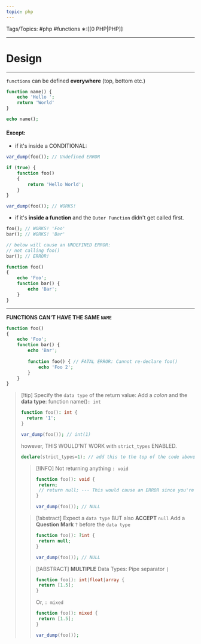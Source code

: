 ```yaml
---
topic: php
---
```



Tags/Topics: #php #functions
∗:[[0 PHP|PHP]]

---
# Design

--- 
`functions` can be defined __everywhere__ (top, bottom etc.)
```php
function name() {
	echo 'Hello ';
	return 'World'
}

echo name();
```

#### Except:
- if it's inside a CONDITIONAL:
```php
var_dump(foo()); // Undefined ERROR

if (true) {
	function foo()
	{
		return 'Hello World';
	}
}

var_dump(foo()); // WORKS!
```

- if it's __inside a function__ and the `Outer Function` didn't get called first.
```php
foo(); // WORKS! 'Foo'
bar(); // WORKS! 'Bar'

// below will cause an UNDEFINED ERROR:
// not calling foo()
bar(); // ERROR!

function foo()
{
	echo 'Foo';
	function bar() {
		echo 'Bar';
	}
}
```

---
__FUNCTIONS CAN'T HAVE THE SAME `NAME`__
```php
function foo()
{
	echo 'Foo';
	function bar() {
		echo 'Bar';
		
		function foo() { // FATAL ERROR: Cannot re-declare foo()
			echo 'Foo 2';
		}
	}
}
```

> [!tip] Specify the `data type` of the return value:
> Add a _colon_ and the __data type__:
> function name()`: int`
> 
> ```php
> function foo(): int {
> 	return '1';
> }
> 
> var_dump(foo()); // int(1)
> ```
> however, THIS WOULD'NT WORK with `strict_types` ENABLED.
> ```php
> declare(strict_types=1); // add this to the top of the code above and it will cause an ERROR
> ```
> 
>> [!INFO] Not returning anything
>> `: void`
>> ```php
>> function foo(): void {
>> 	return;
>> 	// return null; --- This would cause an ERROR since you're actually RETURNING SOMETHING (null) which is not void 
>> }
>> 
>> var_dump(foo()); // NULL
>> ```
>
>
>> [!abstract] Expect a `data type` BUT also __ACCEPT__ `null`
>> Add a __Question Mark__ `?` before the `data type`
>> ```php
>> function foo(): ?int {
>> 	return null;
>> }
>> 
>> var_dump(foo()); // NULL
>> ```
>
>
>> [!ABSTRACT] __MULTIPLE__ Data Types:
>> Pipe separator `|`
>> ```php
>> function foo(): int|float|array {
>> 	return [1.5];
>> }
>> ```
>> Or, `: mixed`
>> ```php
>> function foo(): mixed {
>> 	return [1.5];
>> }
>> 
>> var_dump(foo());
>> ```




